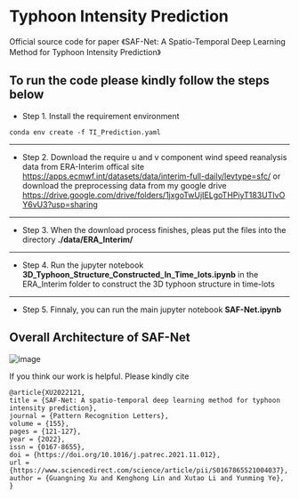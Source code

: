 # Typhoon Intensity Prediction
Official source code for paper 《SAF-Net: A Spatio-Temporal Deep Learning Method for Typhoon Intensity Prediction》

## To run the code please kindly follow the steps below

* Step 1. Install the requirement environment 
```
conda env create -f TI_Prediction.yaml
```  
---

* Step 2. Download the require u and v component wind speed reanalysis data from ERA-Interim offical site
<https://apps.ecmwf.int/datasets/data/interim-full-daily/levtype=sfc/>
or download the preprocessing data from my google drive
<https://drive.google.com/drive/folders/1jxgoTwUjIELgoTHPiyT183UTIvOY6vU3?usp=sharing>

---

* Step 3. When the download process finishes, pleas put the files into the directory **./data/ERA_Interim/**

---

* Step 4. Run the jupyter notebook **3D_Typhoon_Structure_Constructed_In_Time_lots.ipynb** in the ERA_Interim folder to construct the 3D typhoon structure in time-lots

---

* Step 5. Finnaly, you can run the main jupyter notebook **SAF-Net.ipynb**

## Overall Architecture of SAF-Net

![image](https://github.com/xuguangning1218/TI_Prediction/blob/master/figure/Model.png)

If you think our work is helpful. Please kindly cite
```
@article{XU2022121,
title = {SAF-Net: A spatio-temporal deep learning method for typhoon intensity prediction},
journal = {Pattern Recognition Letters},
volume = {155},
pages = {121-127},
year = {2022},
issn = {0167-8655},
doi = {https://doi.org/10.1016/j.patrec.2021.11.012},
url = {https://www.sciencedirect.com/science/article/pii/S0167865521004037},
author = {Guangning Xu and Kenghong Lin and Xutao Li and Yunming Ye},
}
```
